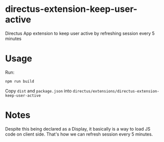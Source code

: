 # directus-extension-keep-user-active

Directus App extension to keep user active by refreshing session every 5 minutes

# Usage

Run:

```sh
npm run build
```

Copy `dist` and `package.json` into `directus/extensions/directus-extension-keep-user-active`

# Notes

Despite this being declared as a Display, it basically is a way to load JS code on client side.
That's how we can refresh session every 5 minutes.
